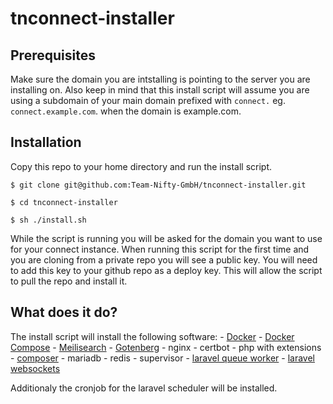 # tnconnect-installer

## Prerequisites
Make sure the domain you are intstalling is pointing to the server you are installing on.
Also keep in mind that this install script will assume you are using a subdomain of your main domain 
prefixed with `connect.` eg. `connect.example.com`. when the domain is example.com.

## Installation
Copy this repo to your home directory and run the install script.

    $ git clone git@github.com:Team-Nifty-GmbH/tnconnect-installer.git

    $ cd tnconnect-installer

    $ sh ./install.sh

While the script is running you will be asked for the domain you want to use for your connect instance.
When running this script for the first time and you are cloning from a private repo you will see a public key.
You will need to add this key to your github repo as a deploy key. 
This will allow the script to pull the repo and install it.

## What does it do?

The install script will install the following software:
    - [Docker](https://get.docker.com)
    - [Docker Compose](https://get.docker.com)
        - [Meilisearch](https://hub.docker.com/r/getmeili/meilisearch)
        - [Gotenberg](https://hub.docker.com/r/gotenberg/gotenberg)
    - nginx
    - certbot
    - php with extensions
    - [composer](https://getcomposer.org)
    - mariadb
    - redis
    - supervisor
        - [laravel queue worker](https://laravel.com/docs/master/queues)
        - [laravel websockets](https://beyondco.de/docs/laravel-websockets/)

Additionaly the cronjob for the laravel scheduler will be installed.
